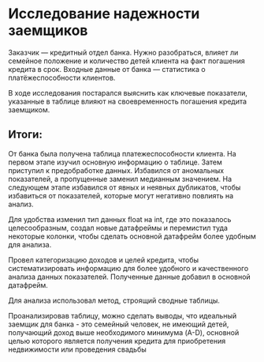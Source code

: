 # Исследование надежности заемщиков

Заказчик — кредитный отдел банка. Нужно разобраться, влияет ли семейное положение и количество детей клиента на факт погашения кредита в срок. Входные данные от банка — статистика о платёжеспособности клиентов.

В ходе исследования постарался выяснить как ключевые показатели, указанные в таблице влияют на своевременность погашения кредита заемщиком.



## Итоги:

От банка была получена таблица платежеспособности клиента. На первом этапе изучил основную информацию о таблице. Затем приступил к предобработке данных. Избавился от аномальных показателей, а пропущенные заменил медианным значением. На следующем этапе избавился от явных и неявных дубликатов, чтобы избавиться от показателей, которые могут негативно повлиять на анализ.

Для удобства изменил тип данных float на int, где это показалось целесообразным, создал новые датафреймы и перемистил туда некоторые колонки, чтобы сделать основной датафрейм более удобным для анализа.

Провел категоризацию доходов и целей кредита, чтобы систематизировать информацию для более удобного и качественного анализа данных показателей. Полученные данные добавил в основной датафрейм.

Для анализа использовал метод, строящий сводные таблицы. 

Проанализировав таблицу, можно сделать выводы, что идеальный заемщик для банка - это семейный человек, не имеющий детей, получающий доход выше необходимого минимума (A-D), основной целью которого является получения кредита для приобретения недвижимости или проведения свадьбы
